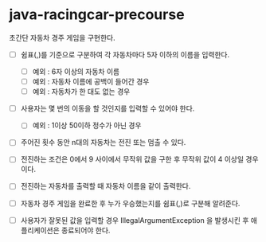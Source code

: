 # java-racingcar-precourse

초간단 자동차 경주 게임을 구현한다.
- [ ] 쉼표(,)를 기준으로 구분하여 각 자동차마다 5자 이하의 이름을 입력한다.
    - [ ] 예외 : 6자 이상의 자동차 이름
    - [ ] 예외 : 자동차 이름에 공백이 들어간 경우
    - [ ] 예외 : 자동차가 한 대도 없는 경우
  
- [ ] 사용자는 몇 번의 이동을 할 것인지를 입력할 수 있어야 한다.
    - [ ] 예외 : 1이상 50이하 정수가 아닌 경우
  
- [ ] 주어진 횟수 동안 n대의 자동차는 전진 또는 멈출 수 있다.

- [ ] 전진하는 조건은 0에서 9 사이에서 무작위 값을 구한 후 무작위 값이 4 이상일 경우이다.

- [ ] 전진하는 자동차를 출력할 때 자동차 이름을 같이 출력한다.

- [ ] 자동차 경주 게임을 완료한 후 누가 우승했는지를 쉼표(,)로 구분해 알려준다.

- [ ] 사용자가 잘못된 값을 입력할 경우 IllegalArgumentException 을 발생시킨 후 애플리케이션은 종료되어야 한다.
